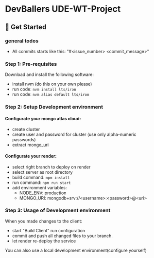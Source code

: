 # DevBallers UDE-WT-Project

## 🚀 Get Started

### general todos
- All commits starts like this: "#\<issue_number> \<commit_message>"

### Step 1: Pre-requisites
Download and install the following software:

- install nvm (do this on your own please)
- run code: ```nvm install lts/iron```
- run code: ```nvm alias default lts/iron```

### Step 2: Setup Development environment
#### Configurate your mongo atlas cloud:
- create cluster
- create user and password for cluster (use only alpha-numeric passwords)
- extract mongo_uri

#### Configurate your render:
- select right branch to deploy on render
- select server as root directory
- build command: ```npm install```
- run command: ```npm run start```
- add environment variables:
  - NODE_ENV: production
  - MONGO_URI: mongodb+srv://\<username>:\<password>@\<uri>

### Step 3: Usage of Development environment
When you made changes to the client:
- start "Build Client" run configuration
- commit and push all changed files to your branch.
- let render re-deploy the service

You can also use a local development environment(configure yourself)
